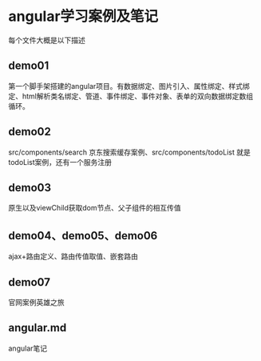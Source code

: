 # angular学习案例及笔记

每个文件大概是以下描述

## demo01

第一个脚手架搭建的angular项目。有数据绑定、图片引入、属性绑定、样式绑定、html解析类名绑定、管道、事件绑定、事件对象、表单的双向数据绑定数组循环。

## demo02

src/components/search 京东搜索缓存案例、src/components/todoList 就是todoList案例，还有一个服务注册

## demo03

原生以及viewChild获取dom节点、父子组件的相互传值

## demo04、demo05、demo06

ajax+路由定义、路由传值取值、嵌套路由

## demo07

官网案例英雄之旅

## angular.md 

angular笔记

